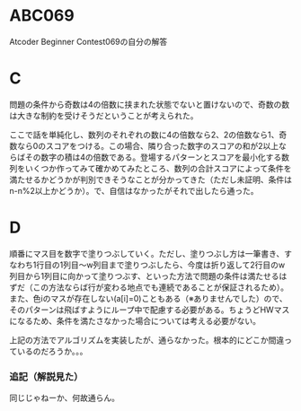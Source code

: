# ABC069
Atcoder Beginner Contest069の自分の解答

# C
問題の条件から奇数は4の倍数に挟まれた状態でないと置けないので、奇数の数は大きな制約を受けそうだということが考えられた。

ここで話を単純化し、数列のそれぞれの数に4の倍数なら2、2の倍数なら1、奇数なら0のスコアをつける。この場合、隣り合った数字のスコアの和が2以上ならばその数字の積は4の倍数である。登場するパターンとスコアを最小化する数列をいくつか作ってみて確かめてみたところ、数列の合計スコアによって条件を満たせるかどうかが判別できそうなことが分かってきた（ただし未証明、条件はn-n%2以上かどうか）。で、自信はなかったがそれで出したら通った。

# D
順番にマス目を数字で塗りつぶしていく。ただし、塗りつぶし方は一筆書き、すなわち1行目の1列目～w列目まで塗りつぶしたら、今度は折り返して2行目のw列目から1列目に向かって塗りつぶす、といった方法で問題の条件は満たせるはずだ（この方法ならば行が変わる地点でも連続であることが保証されるため）。また、色iのマスが存在しない(a[i]=0)こともある（※ありませんでした）ので、そのパターンは飛ばすようにループ中で配慮する必要がある。ちょうどHWマスになるため、条件を満たさなかった場合については考える必要がない。

上記の方法でアルゴリズムを実装したが、通らなかった。根本的にどこか間違っているのだろうか。。。

### 追記（解説見た）
同じじゃねーか、何故通らん。
